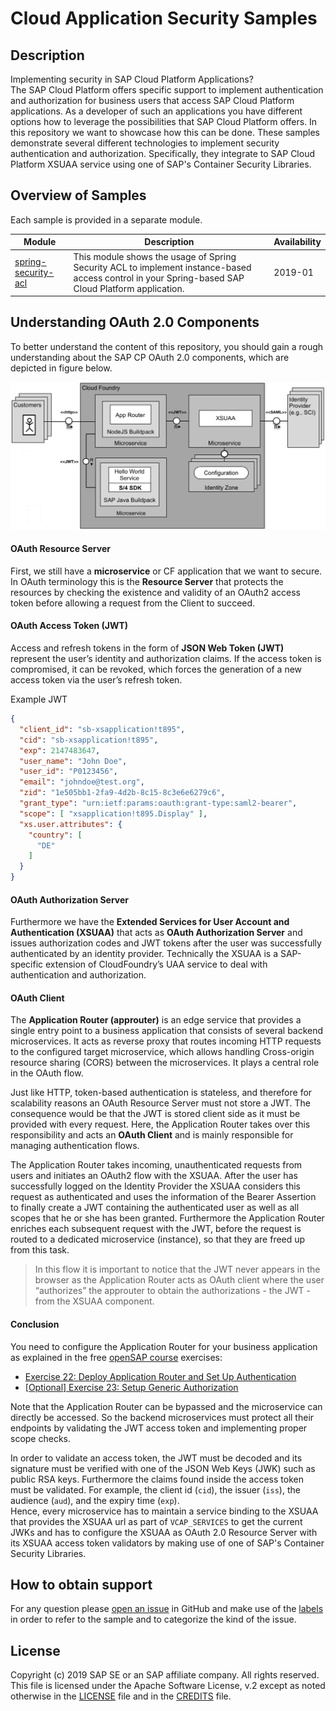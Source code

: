 # Cloud Application Security Samples

## Description
Implementing security in SAP Cloud Platform Applications?  
The SAP Cloud Platform offers specific support to implement authentication and authorization for business users that access SAP Cloud Platform applications. As a developer of such an applications you have different options how to leverage the possibilities that SAP Cloud Platform offers. In this repository we want to showcase how this can be done. These samples demonstrate several different technologies to implement security authentication and authorization. Specifically, they integrate to SAP Cloud Platform XSUAA service using one of SAP's Container Security Libraries.

## Overview of Samples
Each sample is provided in a separate module.

   Module | Description | Availability
   ---- | -------- | ----
   [spring-security-acl](spring-security-acl) | This module shows the usage of Spring Security ACL to implement instance-based access control in your Spring-based SAP Cloud Platform application. | 2019-01
   
<a id='components'></a>
## Understanding OAuth 2.0 Components
To better understand the content of this repository, you should gain a rough understanding about the SAP CP OAuth 2.0 components, which are depicted in figure below.

![](images/Figure_OAuth2.0_SAP_CP_Components.png)

#### OAuth Resource Server
First, we still have a **microservice** or CF application that we want to secure. In OAuth terminology this is the **Resource Server** that protects the resources by checking the existence and validity of an OAuth2 access token before allowing a request from the Client to succeed.

#### OAuth Access Token (JWT)
Access and refresh tokens in the form of **JSON Web Token (JWT)** represent the user’s identity and authorization claims. If the access token is compromised, it can be revoked, which forces the generation of a new access token via the user’s refresh token.

Example JWT
```json
{
  "client_id": "sb-xsapplication!t895",
  "cid": "sb-xsapplication!t895",
  "exp": 2147483647,
  "user_name": "John Doe",
  "user_id": "P0123456",
  "email": "johndoe@test.org",
  "zid": "1e505bb1-2fa9-4d2b-8c15-8c3e6e6279c6",
  "grant_type": "urn:ietf:params:oauth:grant-type:saml2-bearer",
  "scope": [ "xsapplication!t895.Display" ],
  "xs.user.attributes": {
    "country": [
      "DE"
    ]
  }
}
```

#### OAuth Authorization Server
Furthermore we have the **Extended Services for User Account and Authentication (XSUAA)** that acts as **OAuth Authorization Server** and issues authorization codes and JWT tokens after the user was successfully authenticated by an identity provider. Technically the XSUAA is a SAP-specific extension of CloudFoundry’s UAA service to deal with authentication and authorization.

#### OAuth Client
The **Application Router (approuter)** is an edge service that provides a single entry point to a business application that consists of several backend microservices. It acts as reverse proxy that routes incoming HTTP requests to the configured target microservice, which allows handling Cross-origin resource sharing (CORS) between the microservices. It plays a central role in the OAuth flow.

Just like HTTP, token-based authentication is stateless, and therefore for scalability reasons an OAuth Resource Server must not store a JWT. The consequence would be that the JWT is stored client side as it must be provided with every request. Here, the Application Router takes over this responsibility and acts an **OAuth Client** and is mainly responsible for managing authentication flows.

The Application Router takes incoming, unauthenticated requests from users and initiates an OAuth2 flow with the XSUAA. After the user has successfully logged on the Identity Provider the XSUAA considers this request as authenticated and uses the information of the Bearer Assertion to finally create a JWT containing the authenticated user as well as all scopes that he or she has been granted. Furthermore the Application Router enriches each subsequent request with the JWT, before the request is routed to a dedicated microservice (instance), so that they are freed up from this task.

> In this flow it is important to notice that the JWT never appears in the browser as the Application Router acts as OAuth client where the user “authorizes” the approuter to obtain the authorizations - the JWT - from the XSUAA component.

#### Conclusion

You need to configure the Application Router for your business application as explained in the free [openSAP course](https://open.sap.com/courses/cp5) exercises:

- [Exercise 22: Deploy Application Router and Set Up Authentication](https://github.com/SAP/cloud-bulletinboard-ads/blob/Documentation/Security/Exercise_22_DeployApplicationRouter.md)
- [[Optional] Exercise 23: Setup Generic Authorization](https://github.com/SAP/cloud-bulletinboard-ads/blob/Documentation/Security/Exercise_23_SetupGenericAuthorization.md)

Note that the Application Router can be bypassed and the microservice can directly be accessed. So the backend microservices must protect all their endpoints by validating the JWT access token and implementing proper scope checks.

In order to validate an access token, the JWT must be decoded and its signature must be verified with one of the JSON Web Keys (JWK) such as public RSA keys. Furthermore the claims found inside the access token must be validated. For example, the client id (`cid`), the issuer (`iss`), the audience (`aud`), and the expiry time (`exp`).  
Hence, every microservice has to maintain a service binding to the XSUAA that provides the XSUAA url as part of `VCAP_SERVICES` to get the current JWKs and has to configure the XSUAA as OAuth 2.0 Resource Server with its XSUAA access token validators by making use of one of SAP's Container Security Libraries.

## How to obtain support
For any question please [open an issue](https://github.com/SAP/cloud-application-security-sample/issues/new) in GitHub and make use of the [labels](https://github.com/SAP/cloud-application-security-sample/labels) in order to refer to the sample and to categorize the kind of the issue.

## License
Copyright (c) 2019 SAP SE or an SAP affiliate company. All rights reserved.
This file is licensed under the Apache Software License, v.2 except as noted otherwise in the [LICENSE](/LICENSE.pdf) file and in the [CREDITS](/CREDITS) file.
